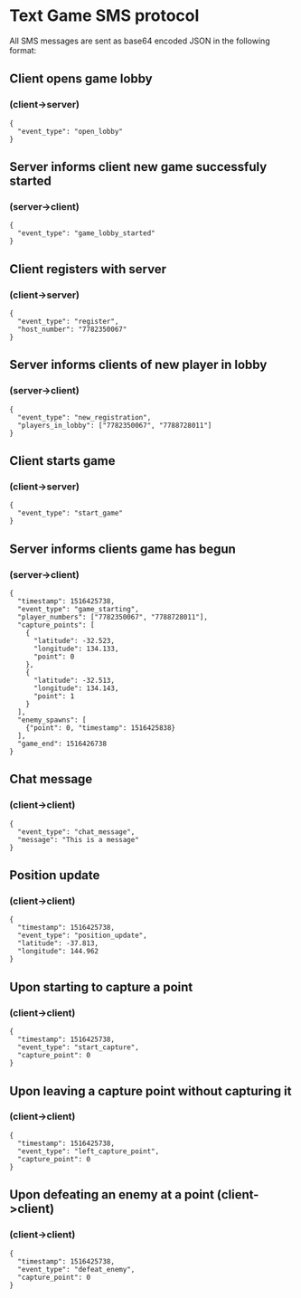 # Text Game SMS protocol

All SMS messages are sent as base64 encoded JSON in the following format:

## Client opens game lobby
### (client->server)
```
{
  "event_type": "open_lobby"
}
```

## Server informs client new game successfuly started
### (server->client)
```
{
  "event_type": "game_lobby_started"
}
```

## Client registers with server
### (client->server)
```
{
  "event_type": "register",
  "host_number": "7782350067"
}
```

## Server informs clients of new player in lobby
### (server->client)
```
{
  "event_type": "new_registration",
  "players_in_lobby": ["7782350067", "7788728011"]
}
```

## Client starts game
### (client->server)
```
{
  "event_type": "start_game"
}
```

## Server informs clients game has begun
### (server->client)
```
{
  "timestamp": 1516425738,
  "event_type": "game_starting",
  "player_numbers": ["7782350067", "7788728011"],
  "capture_points": [
    {
      "latitude": -32.523,
      "longitude": 134.133,
      "point": 0
    },
    {
      "latitude": -32.513,
      "longitude": 134.143,
      "point": 1
    }
  ],
  "enemy_spawns": [
    {"point": 0, "timestamp": 1516425838}
  ],
  "game_end": 1516426738
}
```

## Chat message
### (client->client)
```
{
  "event_type": "chat_message",
  "message": "This is a message"
}
```

## Position update
### (client->client)
```
{
  "timestamp": 1516425738,
  "event_type": "position_update",
  "latitude": -37.813,
  "longitude": 144.962
}
```

## Upon starting to capture a point
### (client->client)
```
{
  "timestamp": 1516425738,
  "event_type": "start_capture",
  "capture_point": 0
}
```

## Upon leaving a capture point without capturing it
### (client->client)
```
{
  "timestamp": 1516425738,
  "event_type": "left_capture_point",
  "capture_point": 0
}
```

## Upon defeating an enemy at a point (client->client)
### (client->client)
```
{
  "timestamp": 1516425738,
  "event_type": "defeat_enemy",
  "capture_point": 0
}
```